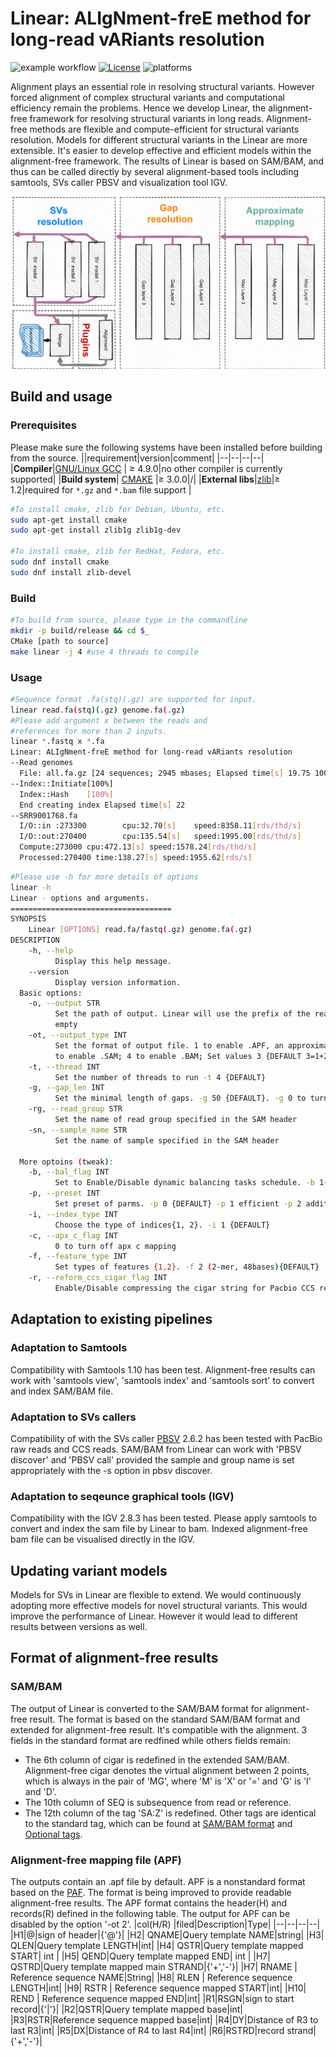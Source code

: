 Linear: ALIgNment-freE method for long-read vARiants resolution 
====
![example workflow](https://github.com/xp3i4/linear/actions/workflows/cmake.yml/badge.svg)
[![License](https://img.shields.io/badge/License-BSD%203--Clause-blue.svg)](https://opensource.org/licenses/BSD-3-Clause)
![platforms](https://img.shields.io/badge/platform-linux-informational.svg)


Alignment plays an essential role in resolving structural variants.
However forced alignment of complex structural variants and computational efficiency remain the problems.
Hence we develop Linear, the alignment-free framework for resolving structural variants in long reads. 
Alignment-free methods are flexible and compute-efficient for structural variants resolution.
Models for different structural variants in the Linear are more extensible.
It's easier to develop effective and efficient models within the alignment-free framework.
The results of Linear is based on SAM/BAM, and thus can be called directly by several alignment-based tools including samtools, SVs caller PBSV and visualization tool IGV.
<p align="center">
<img src="images/pipeline.svg" alt="drawing"  width="700"/> 
</p>

## Build and usage 
### Prerequisites
Please make sure the following systems have been installed before building from the source.
||requirement|version|comment|
|--|--|--|--|
|**Compiler**|[GNU/Linux GCC](https://gcc.gnu.org/) | ≥ 4.9.0|no other compiler is currently supported|
|**Build system**| [CMAKE](https://cmake.org/) |≥ 3.0.0|/|
|**External libs**|[zlib](https://github.com/madler/zlib)|≥ 1.2|required for `*.gz` and `*.bam` file support |

```bash
#To install cmake, zlib for Debian, Ubuntu, etc.
sudo apt-get install cmake
sudo apt-get install zlib1g zlib1g-dev

#To install cmake, zlib for RedHat, Fedora, etc.
sudo dnf install cmake 
sudo dnf install zlib-devel  
```

### Build
```bash
#To build from source, please type in the commandline
mkdir -p build/release && cd $_ 
CMake [path to source] 
make linear -j 4 #use 4 threads to compile
```

### Usage
```bash
#Sequence format .fa(stq)(.gz) are supported for input.
linear read.fa(stq)(.gz) genome.fa(.gz)
#Please add argument x between the reads and 
#references for more than 2 inputs. 
linear *.fastq x *.fa
Linear: ALIgNment-freE method for long-read vARiants resolution
--Read genomes                                     
  File: all.fa.gz [24 sequences; 2945 mbases; Elapsed time[s] 19.75 100%]
--Index::Initiate[100%]   
  Index::Hash    [100%]              
  End creating index Elapsed time[s] 22
--SRR9001768.fa
  I/O::in :273300        cpu:32.70[s]    speed:8358.11[rds/thd/s]
  I/O::out:270400        cpu:135.54[s]   speed:1995.00[rds/thd/s]
  Compute:273000 cpu:472.13[s] speed:1578.24[rds/thd/s]
  Processed:270400 time:138.27[s] speed:1955.62[rds/s]

``` 
```bash
#Please use -h for more details of options
linear -h
Linear - options and arguments.                          
====================================                          
SYNOPSIS                                  
    Linear [OPTIONS] read.fa/fastq(.gz) genome.fa(.gz)                             
DESCRIPTION                                 
    -h, --help                                   
          Display this help message.                               
    --version                                     
          Display version information.            
  Basic options:                              
    -o, --output STR                          
          Set the path of output. Linear will use the prefix of the reads filename for output if the this option is
          empty
    -ot, --output_type INT
          Set the format of output file. 1 to enable .APF, an approximate mapping file for non-standard application; 2
          to enable .SAM; 4 to enable .BAM; Set values 3 {DEFAULT 3=1+2} to enable both .apf and .sam
    -t, --thread INT
          Set the number of threads to run -t 4 {DEFAULT}
    -g, --gap_len INT
          Set the minimal length of gaps. -g 50 {DEFAULT}. -g 0 to turn off mapping of gaps.
    -rg, --read_group STR
          Set the name of read group specified in the SAM header
    -sn, --sample_name STR
          Set the name of sample specified in the SAM header

  More optoins (tweak):
    -b, --bal_flag INT
          Set to Enable/Disable dynamic balancing tasks schedule. -b 1(Enable) {DEFAULT}
    -p, --preset INT
          Set preset of parms. -p 0 {DEFAULT} -p 1 efficient -p 2 additional
    -i, --index_type INT
          Choose the type of indices{1, 2}. -i 1 {DEFAULT}
    -c, --apx_c_flag INT
          0 to turn off apx c mapping
    -f, --feature_type INT
          Set types of features {1,2}. -f 2 (2-mer, 48bases){DEFAULT}
    -r, --reform_ccs_cigar_flag INT
          Enable/Disable compressing the cigar string for Pacbio CCS reads. -r 0(Disable) {DEFAULT}

```


## Adaptation to existing pipelines

### Adaptation to Samtools
Compatibility  with Samtools 1.10 has been test. 
Alignment-free results can work with 'samtools view', 'samtools index' and 'samtools sort' to convert and index SAM/BAM file.

### Adaptation to SVs callers
Compatibility of with the SVs caller [PBSV](https://github.com/PacificBiosciences/pbsv) 2.6.2 has been tested with PacBio raw reads and CCS reads. 
SAM/BAM from Linear can work with 'PBSV discover' and 'PBSV call' provided the sample and group name is set appropriately with the -s option in pbsv discover.

### Adaptation to seqeunce graphical tools (IGV)
Compatibility with the IGV 2.8.3 has been tested. 
Please apply samtools to convert and index the sam file by Linear to bam.
Indexed alignment-free bam file can be visualised directly in the IGV.

## Updating variant models 
Models for SVs in Linear are flexible to extend.
We would continuously adopting more effective models for novel structural variants.
This would improve the performance of Linear.
However it would lead to different results between versions as well.

## Format of alignment-free results 
### SAM/BAM
The output of Linear is converted to the SAM/BAM format for alignment-free result.
The format is based on the standard SAM/BAM format and extended for alignment-free result.
It's compatible with the alignment.
3 fields in the standard format are redfined while others fields remain:
- The 6th column of cigar is redefined in the extended SAM/BAM.
Alignment-free cigar denotes the virtual alignment between 2 points, which is always in the pair of 'MG', where 'M' is 'X' or '=' and 'G' is 'I' and 'D'.
- The 10th column of SEQ is subsequence from read or reference.
- The 12th column of the tag 'SA:Z' is redefined.
Other tags are identical to the standard tag, which can be found at [SAM/BAM format](https://samtools.github.io/hts-specs/SAMv1.pdf) and [Optional tags](https://samtools.github.io/hts-specs/SAMtags.pdf).



### Alignment-free mapping file (APF) 
The outputs contain an .apf file by default.
APF is a nonstandard format based on the [PAF](https://github.com/lh3/miniasm/blob/master/PAF.md).
The format is being improved to provide readable alignment-free results.
The APF format contains the header(H) and records(R) defined in the following table.
The output for APF  can be disabled by the option '-ot 2'.
|col(H/R) |filed|Description|Type|
|--|--|--|--|
|H1|@|sign of header|{'@'}|
|H2| QNAME|Query template NAME|string|
|H3| QLEN|Query template LENGTH|int|
|H4| QSTR|Query template mapped START| int |
|H5| QEND|Query template mapped END| int |
|H7| QSTRD|Query template mapped main STRAND|{'+','-'}|
|H7| RNAME | Reference sequence NAME|String| 
|H8| RLEN | Reference sequence LENGTH|int| 
|H9| RSTR | Reference sequence mapped START|int| 
|H10| REND | Reference sequence mapped END|int| 
|R1|RSGN|sign to start record|{'\|'}|
|R2|QSTR|Query template mapped base|int|
|R3|RSTR|Reference sequence mapped base|int|
|R4|DY|Distance of R3  to last R3|int|
|R5|DX|Distance of R4  to last R4|int|
|R6|RSTRD|record strand|{'+','-'}|
